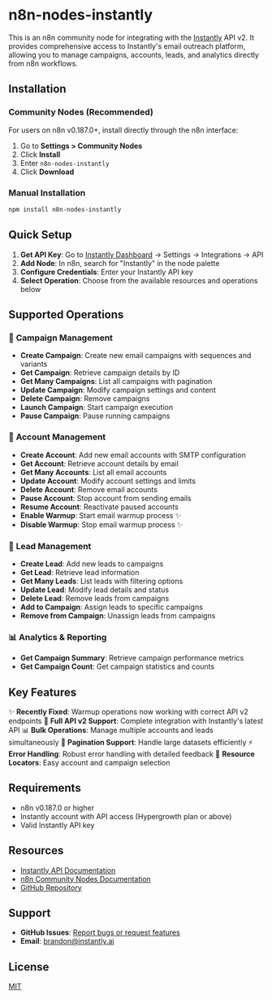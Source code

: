 # n8n-nodes-instantly

This is an n8n community node for integrating with the [Instantly](https://instantly.ai) API v2. It provides comprehensive access to Instantly's email outreach platform, allowing you to manage campaigns, accounts, leads, and analytics directly from n8n workflows.

## Installation

### Community Nodes (Recommended)

For users on n8n v0.187.0+, install directly through the n8n interface:

1. Go to **Settings > Community Nodes**
2. Click **Install**
3. Enter `n8n-nodes-instantly`
4. Click **Download**

### Manual Installation

```bash
npm install n8n-nodes-instantly
```

## Quick Setup

1. **Get API Key**: Go to [Instantly Dashboard](https://app.instantly.ai) → Settings → Integrations → API
2. **Add Node**: In n8n, search for "Instantly" in the node palette
3. **Configure Credentials**: Enter your Instantly API key
4. **Select Operation**: Choose from the available resources and operations below

## Supported Operations

### 📧 **Campaign Management**
- **Create Campaign**: Create new email campaigns with sequences and variants
- **Get Campaign**: Retrieve campaign details by ID
- **Get Many Campaigns**: List all campaigns with pagination
- **Update Campaign**: Modify campaign settings and content
- **Delete Campaign**: Remove campaigns
- **Launch Campaign**: Start campaign execution
- **Pause Campaign**: Pause running campaigns

### 👤 **Account Management**
- **Create Account**: Add new email accounts with SMTP configuration
- **Get Account**: Retrieve account details by email
- **Get Many Accounts**: List all email accounts
- **Update Account**: Modify account settings and limits
- **Delete Account**: Remove email accounts
- **Pause Account**: Stop account from sending emails
- **Resume Account**: Reactivate paused accounts
- **Enable Warmup**: Start email warmup process ✨
- **Disable Warmup**: Stop email warmup process ✨

### 🎯 **Lead Management**
- **Create Lead**: Add new leads to campaigns
- **Get Lead**: Retrieve lead information
- **Get Many Leads**: List leads with filtering options
- **Update Lead**: Modify lead details and status
- **Delete Lead**: Remove leads from campaigns
- **Add to Campaign**: Assign leads to specific campaigns
- **Remove from Campaign**: Unassign leads from campaigns

### 📊 **Analytics & Reporting**
- **Get Campaign Summary**: Retrieve campaign performance metrics
- **Get Campaign Count**: Get campaign statistics and counts

## Key Features

✨ **Recently Fixed**: Warmup operations now working with correct API v2 endpoints
🚀 **Full API v2 Support**: Complete integration with Instantly's latest API
📊 **Bulk Operations**: Manage multiple accounts and leads simultaneously
🔄 **Pagination Support**: Handle large datasets efficiently
⚡ **Error Handling**: Robust error handling with detailed feedback
🎯 **Resource Locators**: Easy account and campaign selection

## Requirements

- n8n v0.187.0 or higher
- Instantly account with API access (Hypergrowth plan or above)
- Valid Instantly API key

## Resources

- [Instantly API Documentation](https://developer.instantly.ai/api/v2)
- [n8n Community Nodes Documentation](https://docs.n8n.io/integrations/community-nodes/)
- [GitHub Repository](https://github.com/bcharleson/n8n-nodes-instantly)

## Support

- **GitHub Issues**: [Report bugs or request features](https://github.com/bcharleson/n8n-nodes-instantly/issues)
- **Email**: brandon@instantly.ai

## License

[MIT](LICENSE.md)
